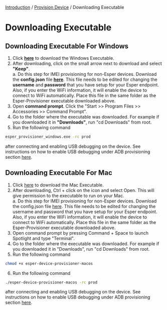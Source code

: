 [Introduction](../../index.md) / [Provision Device](../index.md) / Downloading Executable

# Downloading Executable
## Downloading Executable For Windows

1.  Click <a href="https://downloads.esper.io/esper_provisioner_windows.exe" download>**here**</a> to download the Windows Executable.
2.  After downloading, click on the small arrow next to download and select **"Keep"**.\
     a. Do this step for IMEI provisioning for non-Esper devices. Download the **config.json** file <a href="/Executables/config.json" download>**here**</a>. This file needs to be edited for changing the **username** and **password** that you have setup for your Esper endpoint. Also, if you enter the WiFi information, it will enable the device to connect to WiFi automatically. Place this file in the same folder as the Esper-Provisioner executable downloaded above.
3.  Open **command prompt**. Click the "Start >> Program Files >> Accessories >> Command Prompt".
4.  Go to the folder where the executable was downloaded. For example if you downloaded it in **"Downloads"**, run "cd Downloads" from root.
5.  Run the following command

```sh
esper_provisioner_windows.exe -rc prod
```

after connecting and enabling USB debugging on the device. See instructions on how to enable USB debugging under ADB provisioning section [here](../index.md).

## Downloading Executable For Mac

1.  Click <a href="https://downloads.esper.io/esper-device-provisioner-macos" download>here</a> to download the Mac Executable.
2.  After downloading, Ctrl + click on the icon and select Open. This will give permission to the executable to run on your Mac.\
     a. Do this step for IMEI provisioning for non-Esper devices. Download the config.json file <a href="/Executables/config.json" download>here</a>. This file needs to be edited for changing the username and password that you have setup for your Esper endpoint. Also, if you enter the WiFi information, it will enable the device to connect to WiFi automatically. Place this file in the same folder as the Esper-Provisioner executable downloaded above.
3.  Open command prompt by pressing Command + Space to launch Spotlight and type "Terminal".
4.  Go to the folder where the executable was downloaded. For example if you downloaded it in "Downloads", run "cd Downloads" from root.
5.  Run the following command

```sh
chmod +x esper-device-provisioner-macos
```

6.  Run the following command

```sh
./esper-device-provisioner-macos -rc prod
```

after connecting and enabling USB debugging on the device. See instructions on how to enable USB debugging under ADB provisioning section [here](../index.md).
